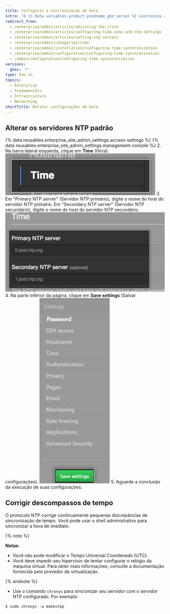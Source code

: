 ```yaml
---
title: Configurar a sincronização de hora
intro: 'O {% data variables.product.prodname_ghe_server %} sincroniza automaticamente o relógio conectando-se a servidores NTP. Você pode definir os servidores NTP usados para sincronizar o relógio ou pode usar os servidores NTP padrão.'
redirect_from:
  - /enterprise/admin/articles/adjusting-the-clock
  - /enterprise/admin/articles/configuring-time-zone-and-ntp-settings
  - /enterprise/admin/articles/setting-ntp-servers
  - /enterprise/admin/categories/time
  - /enterprise/admin/installation/configuring-time-synchronization
  - /enterprise/admin/configuration/configuring-time-synchronization
  - /admin/configuration/configuring-time-synchronization
versions:
  ghes: '*'
type: how_to
topics:
  - Enterprise
  - Fundamentals
  - Infrastructure
  - Networking
shortTitle: Definir configurações de hora
---
```


## Alterar os servidores NTP padrão

{% data reusables.enterprise_site_admin_settings.access-settings %}
{% data reusables.enterprise_site_admin_settings.management-console %}
2. Na barra lateral esquerda, clique em **Time** (Hora). ![Botão Time (Hora) na barra lateral do {% data variables.enterprise.management_console %}](/assets/images/enterprise/management-console/sidebar-time.png)
3. Em "Primary NTP server" (Servidor NTP primário), digite o nome do host do servidor NTP primário. Em "Secondary NTP server" (Servidor NTP secundário), digite o nome do host do servidor NTP secundário. ![Campos de servidores NTP primário e secundário no {% data variables.enterprise.management_console %}](/assets/images/enterprise/management-console/ntp-servers.png)
4. Na parte inferior da página, clique em **Save settings** (Salvar configurações). ![Botão Save settings (Salvar configurações) no {% data variables.enterprise.management_console %}](/assets/images/enterprise/management-console/save-settings.png)
5. Aguarde a conclusão da execução de suas configurações.

## Corrigir descompassos de tempo

O protocolo NTP corrige continuamente pequenas discrepâncias de sincronização de tempo. Você pode usar o shell administrativo para sincronizar a hora de imediato.

{% note %}

**Notas:**
 - Você não pode modificar o Tempo Universal Coordenado (UTC);
 - Você deve impedir seu hipervisor de tentar configurar o relógio da máquina virtual. Para obter mais informações, consulte a documentação fornecida pelo provedor de virtualização.

{% endnote %}

- Use o comando `chronyc` para sincronizar seu servidor com o servidor NTP configurado. Por exemplo:

```shell
$ sudo chronyc -a makestep
```
